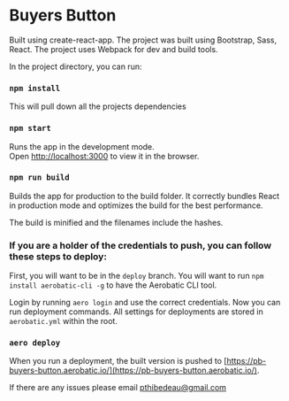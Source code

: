 

# Buyers Button

Built using create-react-app. The project was built using Bootstrap, Sass, React. The project uses Webpack for dev and build tools.

In the project directory, you can run:

### `npm install`

This will pull down all the projects dependencies

### `npm start`

Runs the app in the development mode.<br>
Open [http://localhost:3000](http://localhost:3000) to view it in the browser.

### `npm run build`

Builds the app for production to the build folder.
It correctly bundles React in production mode and optimizes the build for the best performance.

The build is minified and the filenames include the hashes.

### If you are a holder of the credentials to push, you can follow these steps to deploy:

First, you will want to be in the `deploy` branch. 
You will want to run `npm install aerobatic-cli -g` to have the Aerobatic CLI tool.

Login by running `aero login` and use the correct credentials. Now you can run deployment commands.
All settings for deployments are stored in `aerobatic.yml` within the root.

### `aero deploy`

When you run a deployment, the built version is pushed to [https://pb-buyers-button.aerobatic.io/](https://pb-buyers-button.aerobatic.io/).

If there are any issues please email pthibedeau@gmail.com